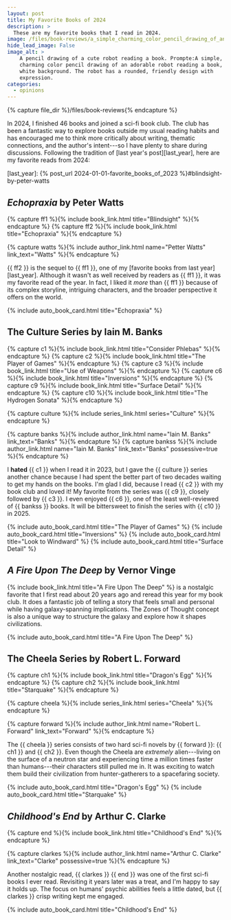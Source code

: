 ```yaml
---
layout: post
title: My Favorite Books of 2024
description: >
  These are my favorite books that I read in 2024.
image: /files/book-reviews/a_simple_charming_color_pencil_drawing_of_an_adorable_robot_reading_a_book_on_a_white_background.jpg
hide_lead_image: False
image_alt: >
    A pencil drawing of a cute robot reading a book. Prompte:A simple,
    charming color pencil drawing of an adorable robot reading a book, on a
    white background. The robot has a rounded, friendly design with
    expression.
categories:
  - opinions
---
```


{% capture file_dir %}/files/book-reviews{% endcapture %}

In 2024, I finished 46 books and joined a sci-fi book club. The club has been
a fantastic way to explore books outside my usual reading habits and has
encouraged me to think more critically about writing, thematic connections,
and the author's intent---so I have plenty to share during discussions.
Following the tradition of [last year's post][last_year], here are my favorite
reads from 2024:

[last_year]: {% post_url 2024-01-01-favorite_books_of_2023 %}#blindsight-by-peter-watts

## <cite class="book-title">Echopraxia</cite> by <span class="author-name">Peter Watts</span>

{% capture ff1 %}{% include book_link.html title="Blindsight" %}{% endcapture %} 
{% capture ff2 %}{% include book_link.html title="Echopraxia" %}{% endcapture %} 

{% capture watts %}{% include author_link.html name="Petter Watts" link_text="Watts" %}{% endcapture %}

{{ ff2 }} is the sequel to {{ ff1 }}, one of my [favorite books from last
year][last_year]. Although it wasn't as well received by readers as {{ ff1 }},
it was my favorite read of the year. In fact, I liked it _more_ than {{ ff1 }}
because of its complex storyline, intriguing characters, and the broader
perspective it offers on the world.

<div class="card-grid">
  {% include auto_book_card.html title="Echopraxia" %}
</div>

## The <span class="book-series">Culture</span> Series by <span class="author-name">Iain M. Banks</span>

{% capture c1 %}{% include book_link.html title="Consider Phlebas" %}{% endcapture %} 
{% capture c2 %}{% include book_link.html title="The Player of Games" %}{% endcapture %} 
{% capture c3 %}{% include book_link.html title="Use of Weapons" %}{% endcapture %} 
{% capture c6 %}{% include book_link.html title="Inversions" %}{% endcapture %} 
{% capture c9 %}{% include book_link.html title="Surface Detail" %}{% endcapture %} 
{% capture c10 %}{% include book_link.html title="The Hydrogen Sonata" %}{% endcapture %}

{% capture culture %}{% include series_link.html series="Culture" %}{% endcapture %}

{% capture banks %}{% include author_link.html name="Iain M. Banks" link_text="Banks" %}{% endcapture %}
{% capture bankss %}{% include author_link.html name="Iain M. Banks" link_text="Banks" possessive=true %}{% endcapture %}

I **hated** {{ c1 }} when I read it in 2023, but I gave the {{ culture }}
series another chance because I had spent the better part of two decades
waiting to get my hands on the books. I'm glad I did, because I read {{ c2 }}
with my book club and loved it! My favorite from the series was {{ c9 }},
closely followed by {{ c3 }}. I even enjoyed {{ c6 }}, one of the least
well-reviewed of {{ bankss }} books. It will be bittersweet to finish the
series with {{ c10 }} in 2025.

<div class="card-grid">
  {% include auto_book_card.html title="The Player of Games" %} 
  {% include auto_book_card.html title="Inversions" %} 
  {% include auto_book_card.html title="Look to Windward" %} 
  {% include auto_book_card.html title="Surface Detail" %} 
</div>

## <cite class="book-title">A Fire Upon The Deep</cite> by <span class="author-name">Vernor Vinge</span>

{% include book_link.html title="A Fire Upon The Deep" %} is a nostalgic
favorite that I first read about 20 years ago and reread this year for my book
club. It does a fantastic job of telling a story that feels small and personal
while having galaxy-spanning implications. The Zones of Thought concept is
also a unique way to structure the galaxy and explore how it shapes
civilizations.

<div class="card-grid">
  {% include auto_book_card.html title="A Fire Upon The Deep" %}
</div>

## The <span class="book-series">Cheela</span> Series by <span class="author-name">Robert L. Forward</span>

{% capture ch1 %}{% include book_link.html title="Dragon's Egg" %}{% endcapture %} 
{% capture ch2 %}{% include book_link.html title="Starquake" %}{% endcapture %} 

{% capture cheela %}{% include series_link.html series="Cheela" %}{% endcapture %}

{% capture forward %}{% include author_link.html name="Robert L. Forward" link_text="Forward" %}{% endcapture %}

The {{ cheela }} series consists of two hard sci-fi novels by {{ forward }}:
{{ ch1 }} and {{ ch2 }}. Even though the Cheela are _extremely_ alien---living
on the surface of a neutron star and experiencing time a million times faster
than humans---their characters still pulled me in. It was exciting to watch
them build their civilization from hunter-gatherers to a spacefaring society.

<div class="card-grid">
  {% include auto_book_card.html title="Dragon's Egg" %}
  {% include auto_book_card.html title="Starquake" %}
</div>

## <cite class="book-title">Childhood's End</cite> by <span class="author-name">Arthur C. Clarke</span>

{% capture end %}{% include book_link.html title="Childhood's End" %}{% endcapture %} 

{% capture clarkes %}{% include author_link.html name="Arthur C. Clarke" link_text="Clarke" possessive=true %}{% endcapture %}

Another nostalgic read, {{ clarkes }} {{ end }} was one of the first sci-fi
books I ever read. Revisiting it years later was a treat, and I'm happy to say
it holds up. The focus on humans' psychic abilities feels a little dated, but
{{ clarkes }} crisp writing kept me engaged.

<div class="card-grid">
  {% include auto_book_card.html title="Childhood's End" %}
</div>
